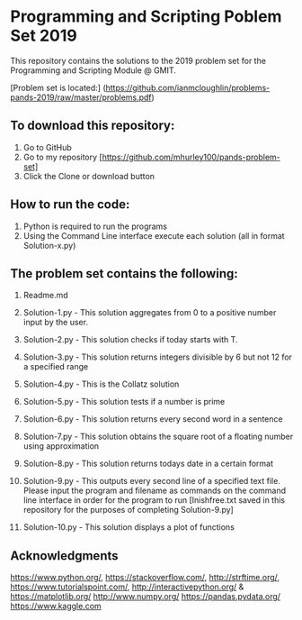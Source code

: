 # Programming and Scripting Poblem Set 2019

This repository contains the solutions to the 2019 problem set for the Programming and Scripting Module @ GMIT.

[Problem set is located:] (https://github.com/ianmcloughlin/problems-pands-2019/raw/master/problems.pdf)
      
## To download this repository:

1. Go to GitHub
2. Go to my repository [https://github.com/mhurley100/pands-problem-set]
3. Click the Clone or download button

## How to run the code:

1. Python is required to run the programs
2. Using the Command Line interface execute each solution (all in format Solution-x.py)

## The problem set contains the following:

1. Readme.md

2. Solution-1.py - This solution aggregates from 0 to a positive number input by the user.

3. Solution-2.py - This solution checks if today starts with T.

4. Solution-3.py - This solution returns integers divisible by 6 but not 12 for a specified range

5. Solution-4.py - This is the Collatz solution

6. Solution-5.py - This solution tests if a number is prime

7. Solution-6.py - This solution returns every second word in a sentence

8. Solution-7.py - This solution obtains the square root of a floating number using approximation

9. Solution-8.py - This solution returns todays date in a certain format

10. Solution-9.py - This outputs every second line of a specified text file.  Please input the program and filename as commands on the command line interface in order for the program to run
[Inishfree.txt saved in this repository for the purposes of completing Solution-9.py]

11. Solution-10.py - This solution displays a plot of functions


##  Acknowledgments

https://www.python.org/,
https://stackoverflow.com/,
http://strftime.org/, 
https://www.tutorialspoint.com/,
http://interactivepython.org/ &
https://matplotlib.org/
http://www.numpy.org/
https://pandas.pydata.org/
https://www.kaggle.com
